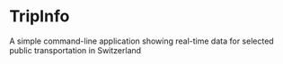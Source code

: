 # TripInfo
A simple command-line application showing real-time data for selected public transportation in Switzerland
